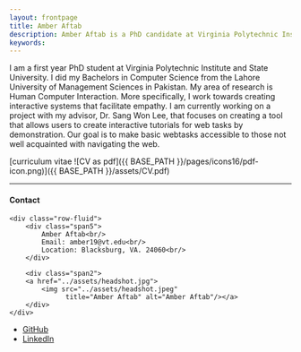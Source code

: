 ```yaml
---
layout: frontpage
title: Amber Aftab
description: Amber Aftab is a PhD candidate at Virginia Polytechnic Institute and State University. 
keywords: 
---
```


I am a first year PhD student at Virginia Polytechnic Institute and State University. I did my Bachelors in Computer Science from the Lahore University of Management Sciences in Pakistan. My area of research is Human Computer Interaction. More specifically, I work towards creating interactive systems that facilitate empathy.
I am currently working on a project with my advisor, Dr. Sang Won Lee, that focuses on creating a tool that allows users to create interactive tutorials for web tasks by demonstration. Our goal is to make basic webtasks accessible to those not well acquainted with navigating the web.


[curriculum vitae ![CV as pdf]({{ BASE_PATH }}/pages/icons16/pdf-icon.png)]({{ BASE_PATH }}/assets/CV.pdf)<br/>


---

<div class="container">
<h4><a name="Contact"></a>Contact</h4>

    <div class="row-fluid">
        <div class="span5">
            Amber Aftab<br/>
            Email: amber19@vt.edu<br/>
            Location: Blacksburg, VA. 24060<br/>
        </div>

        <div class="span2">
        <a href="../assets/headshot.jpg">
            <img src="../assets/headshot.jpeg"
                  title="Amber Aftab" alt="Amber Aftab"/></a>
        </div>
    </div>
</div>

<div class="navbar">
  <div class="navbar-inner">
      <ul class="nav">
          <li><a href="https://github.com/AmberAftab1">GitHub</a></li>
          <li><a href="https://www.linkedin.com/in/amber-aftab-a968391a2/">LinkedIn</a></li>
      </ul>
  </div>
</div>